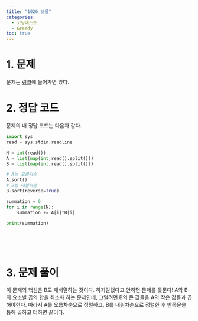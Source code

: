 ```yaml
---
title: "1026 보물"
categories:
  - 코딩테스트
  - Greedy
toc: true
---
```


# 1. 문제
문제는 [링크](https://www.acmicpc.net/problem/1026)에 들어가면 있다.

# 2. 정답 코드

문제의 내 정답 코드는 다음과 같다.

```python
import sys
read = sys.stdin.readline

N = int(read())
A = list(map(int,read().split()))
B = list(map(int,read().split()))

# A는 오름차순
A.sort()
# B는 내림차순
B.sort(reverse=True)

summation = 0
for i in range(N):
    summation += A[i]*B[i]

print(summation)
```

<br/><br/><br/>

# 3. 문제 풀이

이 문제의 핵심은 B도 재배열하는 것이다. 하지말랬다고 안하면 문제를 못푼다!
A와 B의 요소별 곱의 합을 최소화 하는 문제인데, 그럴려면 B의 큰 값들을 A의 작은 값들과 곱해야한다.
따라서 A를 오름차순으로 정렬하고, B를 내림차순으로 정렬한 후 반목문을 통해 곱하고 더하면 끝이다.